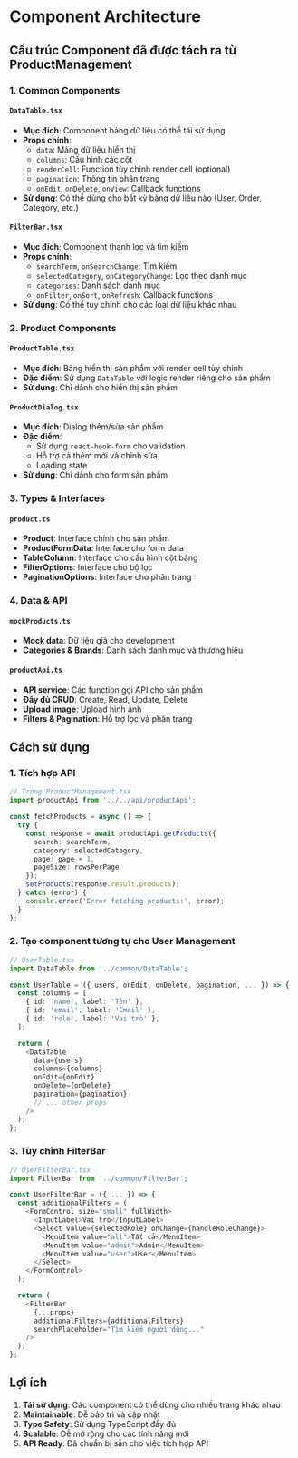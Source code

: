 # Component Architecture

## Cấu trúc Component đã được tách ra từ ProductManagement

### 1. Common Components

#### `DataTable.tsx`
- **Mục đích**: Component bảng dữ liệu có thể tái sử dụng
- **Props chính**:
  - `data`: Mảng dữ liệu hiển thị
  - `columns`: Cấu hình các cột
  - `renderCell`: Function tùy chỉnh render cell (optional)
  - `pagination`: Thông tin phân trang
  - `onEdit`, `onDelete`, `onView`: Callback functions
- **Sử dụng**: Có thể dùng cho bất kỳ bảng dữ liệu nào (User, Order, Category, etc.)

#### `FilterBar.tsx`
- **Mục đích**: Component thanh lọc và tìm kiếm
- **Props chính**:
  - `searchTerm`, `onSearchChange`: Tìm kiếm
  - `selectedCategory`, `onCategoryChange`: Lọc theo danh mục
  - `categories`: Danh sách danh mục
  - `onFilter`, `onSort`, `onRefresh`: Callback functions
- **Sử dụng**: Có thể tùy chỉnh cho các loại dữ liệu khác nhau

### 2. Product Components

#### `ProductTable.tsx`
- **Mục đích**: Bảng hiển thị sản phẩm với render cell tùy chỉnh
- **Đặc điểm**: Sử dụng `DataTable` với logic render riêng cho sản phẩm
- **Sử dụng**: Chỉ dành cho hiển thị sản phẩm

#### `ProductDialog.tsx`
- **Mục đích**: Dialog thêm/sửa sản phẩm
- **Đặc điểm**: 
  - Sử dụng `react-hook-form` cho validation
  - Hỗ trợ cả thêm mới và chỉnh sửa
  - Loading state
- **Sử dụng**: Chỉ dành cho form sản phẩm

### 3. Types & Interfaces

#### `product.ts`
- **Product**: Interface chính cho sản phẩm
- **ProductFormData**: Interface cho form data
- **TableColumn**: Interface cho cấu hình cột bảng
- **FilterOptions**: Interface cho bộ lọc
- **PaginationOptions**: Interface cho phân trang

### 4. Data & API

#### `mockProducts.ts`
- **Mock data**: Dữ liệu giả cho development
- **Categories & Brands**: Danh sách danh mục và thương hiệu

#### `productApi.ts`
- **API service**: Các function gọi API cho sản phẩm
- **Đầy đủ CRUD**: Create, Read, Update, Delete
- **Upload image**: Upload hình ảnh
- **Filters & Pagination**: Hỗ trợ lọc và phân trang

## Cách sử dụng

### 1. Tích hợp API

```typescript
// Trong ProductManagement.tsx
import productApi from '../../api/productApi';

const fetchProducts = async () => {
  try {
    const response = await productApi.getProducts({
      search: searchTerm,
      category: selectedCategory,
      page: page + 1,
      pageSize: rowsPerPage
    });
    setProducts(response.result.products);
  } catch (error) {
    console.error('Error fetching products:', error);
  }
};
```

### 2. Tạo component tương tự cho User Management

```typescript
// UserTable.tsx
import DataTable from '../common/DataTable';

const UserTable = ({ users, onEdit, onDelete, pagination, ... }) => {
  const columns = [
    { id: 'name', label: 'Tên' },
    { id: 'email', label: 'Email' },
    { id: 'role', label: 'Vai trò' },
  ];

  return (
    <DataTable
      data={users}
      columns={columns}
      onEdit={onEdit}
      onDelete={onDelete}
      pagination={pagination}
      // ... other props
    />
  );
};
```

### 3. Tùy chỉnh FilterBar

```typescript
// UserFilterBar.tsx
import FilterBar from '../common/FilterBar';

const UserFilterBar = ({ ... }) => {
  const additionalFilters = (
    <FormControl size="small" fullWidth>
      <InputLabel>Vai trò</InputLabel>
      <Select value={selectedRole} onChange={handleRoleChange}>
        <MenuItem value="all">Tất cả</MenuItem>
        <MenuItem value="admin">Admin</MenuItem>
        <MenuItem value="user">User</MenuItem>
      </Select>
    </FormControl>
  );

  return (
    <FilterBar
      {...props}
      additionalFilters={additionalFilters}
      searchPlaceholder="Tìm kiếm người dùng..."
    />
  );
};
```

## Lợi ích

1. **Tái sử dụng**: Các component có thể dùng cho nhiều trang khác nhau
2. **Maintainable**: Dễ bảo trì và cập nhật
3. **Type Safety**: Sử dụng TypeScript đầy đủ
4. **Scalable**: Dễ mở rộng cho các tính năng mới
5. **API Ready**: Đã chuẩn bị sẵn cho việc tích hợp API
